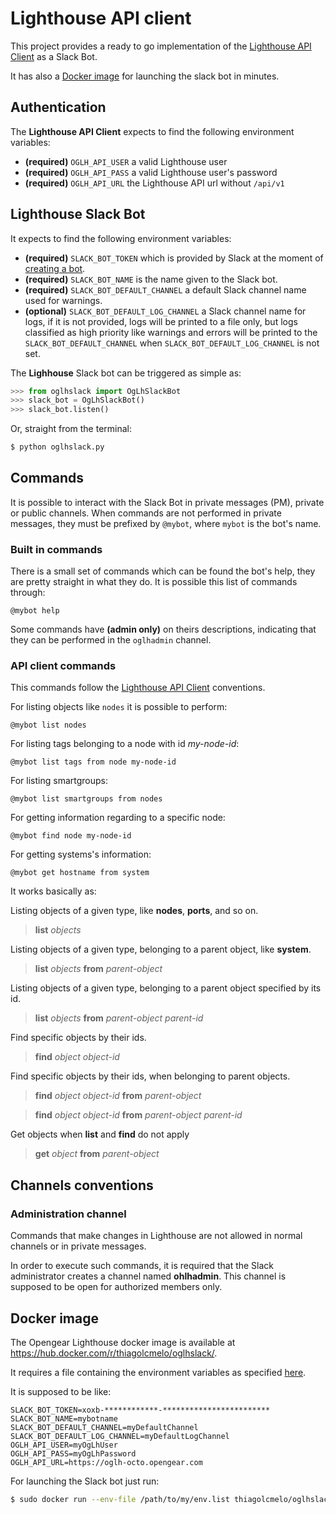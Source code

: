 # Lighthouse API client

This project provides a ready to go implementation of the [Lighthouse API Client](https://github.com/thiagolcmelo/oglhclient) as a Slack Bot.

It has also a [Docker image](https://hub.docker.com/r/thiagolcmelo/oglhslack/) for launching the slack bot in minutes.

## Authentication

The **Lighthouse API Client** expects to find the following environment variables:

- **(required)** `OGLH_API_USER` a valid Lighthouse user
- **(required)** `OGLH_API_PASS` a valid Lighthouse user's password
- **(required)** `OGLH_API_URL` the Lighthouse API url without `/api/v1`

## Lighthouse Slack Bot

It expects to find the following environment variables:

- **(required)** `SLACK_BOT_TOKEN` which is provided by Slack at the moment of [creating a bot](https://api.slack.com/bot-users).
- **(required)** `SLACK_BOT_NAME` is the name given to the Slack bot.
- **(required)** `SLACK_BOT_DEFAULT_CHANNEL` a default Slack channel name used for warnings.
- **(optional)** `SLACK_BOT_DEFAULT_LOG_CHANNEL` a Slack channel name for logs, if it is not provided, logs will be printed to a file only, but logs classified as high priority like warnings and errors will be printed to the `SLACK_BOT_DEFAULT_CHANNEL` when `SLACK_BOT_DEFAULT_LOG_CHANNEL` is not set.

The **Lighhouse** Slack bot can be triggered as simple as:

```python
>>> from oglhslack import OgLhSlackBot
>>> slack_bot = OgLhSlackBot()
>>> slack_bot.listen()
```

Or, straight from the terminal:

```bash
$ python oglhslack.py
```

## Commands

It is possible to interact with the Slack Bot in private messages (PM), private or public channels. When commands are not performed in private messages, they must be prefixed by `@mybot`, where `mybot` is the bot's name.

### Built in commands

There is a small set of commands which can be found the bot's help, they are pretty straight in what they do. It is possible this list of commands through:

```
@mybot help
```

Some commands have **(admin only)** on theirs descriptions, indicating that they can be performed in the `oglhadmin` channel.

### API client commands

This commands follow the [Lighthouse API Client](https://github.com/thiagolcmelo/oglhclient) conventions.

For listing objects like `nodes` it is possible to perform:

```
@mybot list nodes
```

For listing tags belonging to a node with id *my-node-id*:

```
@mybot list tags from node my-node-id
```

For listing smartgroups:

```
@mybot list smartgroups from nodes
```

For getting information regarding to a specific node:

```
@mybot find node my-node-id
```

For getting systems's information:

```
@mybot get hostname from system
```

It works basically as:

Listing objects of a given type, like **nodes**, **ports**, and so on.
> **list** *objects*

Listing objects of a given type, belonging to a parent object, like **system**.
> **list** *objects* **from** *parent-object*

Listing objects of a given type, belonging to a parent object specified by its id.
> **list** *objects* **from** *parent-object* *parent-id*

Find specific objects by their ids.
> **find** *object* *object-id*

Find specific objects by their ids, when belonging to parent objects.
> **find** *object* *object-id* **from** *parent-object*

> **find** *object* *object-id* **from** *parent-object* *parent-id*

Get objects when **list** and **find** do not apply
> **get** *object* **from** *parent-object*

## Channels conventions

### Administration channel

Commands that make changes in Lighthouse are not allowed in normal channels or in private messages.

In order to execute such commands, it is required that the Slack administrator creates a channel named **ohlhadmin**. This channel is supposed to be open for authorized members only.

## Docker image

The Opengear Lighthouse docker image is available at https://hub.docker.com/r/thiagolcmelo/oglhslack/.

It requires a file containing the environment variables as specified [here](https://docs.docker.com/engine/reference/commandline/run/#set-environment-variables--e-env-env-file).

It is supposed to be like:

```
SLACK_BOT_TOKEN=xoxb-************-************************
SLACK_BOT_NAME=mybotname
SLACK_BOT_DEFAULT_CHANNEL=myDefaultChannel
SLACK_BOT_DEFAULT_LOG_CHANNEL=myDefaultLogChannel
OGLH_API_USER=myOgLhUser
OGLH_API_PASS=myOgLhPassword
OGLH_API_URL=https://oglh-octo.opengear.com
```

For launching the Slack bot just run:

```bash
$ sudo docker run --env-file /path/to/my/env.list thiagolcmelo/oglhslack
```
